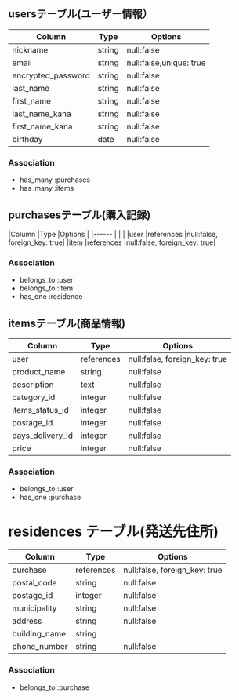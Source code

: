 
## usersテーブル(ユーザー情報）

|Column             |Type  |Options                      |
|-----------        |----- |-----------------------------|
|nickname           |string|null:false                   |
|email              |string|null:false,unique: true      |
|encrypted_password |string|null:false                   |
|last_name          |string|null:false                   |
|first_name         |string|null:false                   |
|last_name_kana     |string|null:false                   |
|first_name_kana    |string|null:false                   |
|birthday	          | date |null:false                   |
### Association

- has_many :purchases
- has_many :items

## purchasesテーブル(購入記録)

|Column       |Type          |Options                      |
|------       |              |                             |
|user         |references    |null:false, foreign_key: true|
|item         |references    |null:false, foreign_key: true|
### Association

 - belongs_to :user
 - belongs_to :item
 - has_one :residence


## itemsテーブル(商品情報)
|Column             |Type           |Options                       |
|---------------    |------------   |-------------------------     |
|user               |references     |null:false, foreign_key: true |
|product_name       |string         |null:false                    |
|description        |text           |null:false                    |
|category_id        |integer        |null:false                    |
|items_status_id    |integer        |null:false                    |
|postage_id         |integer        |null:false                    |
|days_delivery_id   |integer        |null:false                    |
|price              |integer        |null:false                    |
### Association

- belongs_to :user
- has_one :purchase


# residences テーブル(発送先住所)
|Column             |Type           |Options                       |
|---------------    |------------   |-------------------------     |
|purchase           |references     |null:false, foreign_key: true |
|postal_code        |string         |null:false                    |
|postage_id         |integer        |null:false                    |
|municipality       |string         |null:false                    |
|address            |string         |null:false                    |
|building_name      |string         |                              |
|phone_number       |string         |null:false                    |
### Association

- belongs_to :purchase

